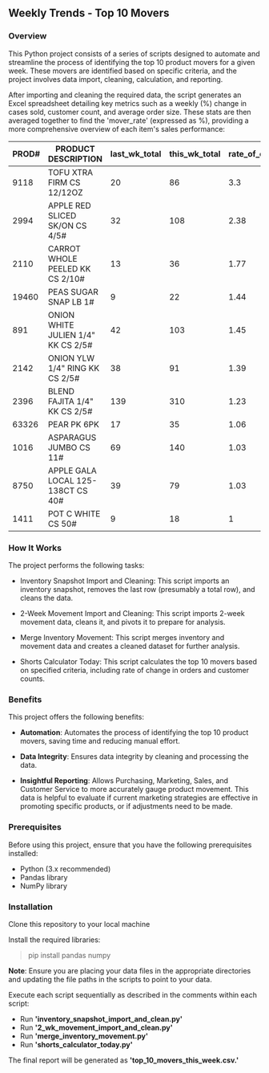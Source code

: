 <h2> Weekly Trends - Top 10 Movers </h2>

<h3>Overview</h3>

This Python project consists of a series of scripts designed to automate and streamline the process of identifying the top 10 product movers for a given week. These movers are identified based on specific criteria, 
and the project involves data import, cleaning, calculation, and reporting.

After importing and cleaning the required data, the script generates an Excel spreadsheet detailing key metrics such as a weekly (%) change in cases sold, customer count, and average order size. These stats are then averaged together to find the 'mover_rate' (expressed as %), providing a more comprehensive overview of each item's sales performance:

| PROD# | PRODUCT DESCRIPTION          | last_wk_total | this_wk_total | rate_of_change | cust_count_last_wk | cust_count_this_wk | cust_count_rate_of_change | avg_cs_per_cust_last_wk | avg_cs_per_cust_this_wk | avg_cust_rate_of_change | mover_rate |
|-------|------------------------------|---------------|----------------|----------------|--------------------|---------------------|---------------------------|-------------------------|--------------------------|------------------------|------------|
| 9118  | TOFU XTRA FIRM CS 12/12OZ    | 20            | 86             | 3.3            | 13                 | 39                  | 2                         | 1.54                    | 2.21                     | 0.43                   | 1.91       |
| 2994  | APPLE RED SLICED SK/ON CS 4/5# | 32            | 108            | 2.38           | 12                 | 26                  | 1.17                      | 2.67                    | 4.15                     | 0.56                   | 1.37       |
| 2110  | CARROT WHOLE PEELED KK CS 2/10# | 13            | 36             | 1.77           | 9                  | 21                  | 1.33                      | 1.44                    | 1.71                     | 0.19                   | 1.1        |
| 19460 | PEAS SUGAR SNAP LB 1#         | 9             | 22             | 1.44           | 6                  | 11                  | 0.83                      | 1.5                     | 2                        | 0.33                   | 0.87       |
| 891   | ONION WHITE JULIEN 1/4" KK CS 2/5# | 42            | 103            | 1.45           | 18                 | 25                  | 0.39                      | 2.33                    | 4.12                     | 0.77                   | 0.87       |
| 2142  | ONION YLW 1/4" RING KK CS 2/5# | 38            | 91             | 1.39           | 13                 | 18                  | 0.38                      | 2.92                    | 5.06                     | 0.73                   | 0.84       |
| 2396  | BLEND FAJITA 1/4" KK CS 2/5#   | 139           | 310            | 1.23           | 19                 | 23                  | 0.21                      | 7.32                    | 13.48                    | 0.84                   | 0.76       |
| 63326 | PEAR PK 6PK                    | 17            | 35             | 1.06           | 11                 | 19                  | 0.73                      | 1.55                    | 1.84                     | 0.19                   | 0.66       |
| 1016  | ASPARAGUS JUMBO CS 11#         | 69            | 140            | 1.03           | 51                 | 59                  | 0.16                      | 1.35                    | 2.37                     | 0.75                   | 0.65       |
| 8750  | APPLE GALA LOCAL 125-138CT CS 40# | 39            | 79             | 1.03           | 16                 | 28                  | 0.75                      | 2.44                    | 2.82                     | 0.16                   | 0.64       |
| 1411  | POT C WHITE CS 50#             | 9             | 18             | 1              | 7                  | 8                   | 0.14                      | 1.29                    | 2.25                     | 0.75                   | 0.63       |

<h3>How It Works</h3>

The project performs the following tasks:

- Inventory Snapshot Import and Cleaning: This script imports an inventory snapshot, removes the last row (presumably a total row), and cleans the data.

- 2-Week Movement Import and Cleaning: This script imports 2-week movement data, cleans it, and pivots it to prepare for analysis.

- Merge Inventory Movement: This script merges inventory and movement data and creates a cleaned dataset for further analysis.

- Shorts Calculator Today: This script calculates the top 10 movers based on specified criteria, including rate of change in orders and customer counts.

<h3>Benefits</h3>

This project offers the following benefits:

- <strong>Automation</strong>: Automates the process of identifying the top 10 product movers, saving time and reducing manual effort.

- <strong>Data Integrity</strong>: Ensures data integrity by cleaning and processing the data.

- <strong>Insightful Reporting</strong>: Allows Purchasing, Marketing, Sales, and Customer Service to more accurately gauge product movement. This data is helpful to evaluate if current marketing strategies are effective in promoting specific products, or if
adjustments need to be made.

<h3>Prerequisites</h3>

Before using this project, ensure that you have the following prerequisites installed:

- Python (3.x recommended)
- Pandas library
- NumPy library

<h3>Installation</h3>

Clone this repository to your local machine

Install the required libraries:

> pip install pandas numpy

<strong>Note</strong>: Ensure you are placing your data files in the appropriate directories and updating the file paths in the scripts to point to your data.

Execute each script sequentially as described in the comments within each script:

- Run <strong>'inventory_snapshot_import_and_clean.py'</strong>
- Run <strong>'2_wk_movement_import_and_clean.py'</strong>
- Run <strong>'merge_inventory_movement.py'</strong>
- Run <strong>'shorts_calculator_today.py'</strong>

The final report will be generated as <strong>'top_10_movers_this_week.csv.'</strong>



